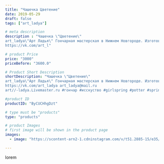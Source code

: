 ```yaml
---
title: "Чашечка Цветение"
date: 2019-05-29
draft: false
tags: ["art_ladya"]

# meta description
description : "Чашечка \"Цветение\" 
art_ladya\"Арт Ладья\" Гончарная мастерская в Нижнем Новгороде. Изготовление керамики и мастер//-классы по обучению. 
https://vk.com/art_l"

# product Price
price: "3000"
priceBefore: "3600.0"

# Product Short Description
shortDescription: "Чашечка \"Цветение\" 
art_ladya\"Арт Ладья\" Гончарная мастерская в Нижнем Новгороде. Изготовление керамики и мастер//-классы по обучению. 
https://vk.com/art_ladya art_ladya@mail.ru 
art//-ladya.Livemaster.ru #гончар #исскуство #girlspring #potter #spring #керамикаручнаяработа #гончарнаямастерская #трава #handmade #посудаизглины #керамика #гончарнаяпосуда #эксклюзивнаякерамика #dishes #decor #ceramicar #лето #claygoods #tankard #earthenware #ceramic #design #кружка #чашечки #restaurant #ceramicart #цветение #clay #лето #авторскаякерамика"

#product ID
productID: "ByCUCHhgDzt"

# type must be "products"
type: "products"

# product Images
# first image will be shown in the product page
images:
  - image: "https://scontent-arn2-1.cdninstagram.com/v/t51.2885-15/e35/60147712_578199256039206_839863974543282378_n.jpg?tp=1&_nc_ht=scontent-arn2-1.cdninstagram.com&_nc_cat=106&_nc_ohc=vbwLLfG5QFoAX-_uNMS&ccb=7-4&oh=89ec8304715a8c1b8e456e8f0c29d768&oe=60866164&_nc_sid=86f79a&ig_cache_key=MjA1NDI5MjQ4NjQ4MTc4ODE0MQ%3D%3D.2-ccb7-4"

---
```

lorem
